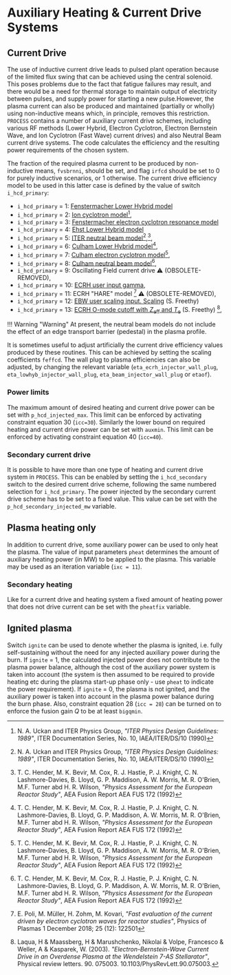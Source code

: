 # Auxiliary Heating & Current Drive Systems

## Current Drive

The use of inductive current drive leads to pulsed plant operation because of the limited flux swing that can be achieved using the central solenoid. This poses problems due to the fact that fatigue failures may result, and there would be a need for thermal storage to maintain output of electricity between pulses, and supply power for starting a new pulse.However, the plasma current can also be produced and maintained (partially or wholly) using non-inductive means which, in principle, removes this restriction. `PROCESS` contains a number of auxiliary current drive schemes, including various RF methods (Lower Hybrid, Electron Cyclotron, Electron Bernstein Wave, and Ion Cyclotron (Fast Wave) current drives) and also Neutral Beam current drive systems. The code calculates the efficiency and the resulting power requirements of the chosen system.

The fraction of the required plasma current to be produced by non-inductive means, `fvsbrnni`, should be set, and flag `irfcd` should be set to 0 for purely inductive scenarios, or 1 otherwise. The current drive efficiency model to be used in this latter case is defined by the value of switch `i_hcd_primary`:

- `i_hcd_primary` = 1: [Fenstermacher Lower Hybrid model](RF/fenstermacher_lower_hybrid.md)
- `i_hcd_primary` = 2: [Ion cyclotron model](RF/ic_model.md)[^1],
- `i_hcd_primary` = 3: [Fenstermacher electron cyclotron resonance model](RF/fenstermacher_electron_cyclotron_resonance.md)
- `i_hcd_primary` = 4: [Ehst Lower Hybrid model](RF/ehst_lower_hybrid.md)
- `i_hcd_primary` = 5: [ITER neutral beam model](NBI/iter_nb.md)[^1],[^2],
- `i_hcd_primary` = 6: [Culham Lower Hybrid model](RF/culham_lower_hybrid.md)[^2],
- `i_hcd_primary` = 7: [Culham electron cyclotron model](RF/culham_electron_cyclotron.md)[^2],
- `i_hcd_primary` = 8: [Culham neutral beam model](NBI/culham_nb.md)[^2],
- `i_hcd_primary` = 9: Oscillating Field current drive :warning: (OBSOLETE-REMOVED),
- `i_hcd_primary` = 10: [ECRH user input gamma](RF/ecrh_gamma.md),
- `i_hcd_primary` = 11: ECRH "HARE" model [^3] :warning: (OBSOLETE-REMOVED),
- `i_hcd_primary` = 12: [EBW user scaling input. Scaling](RF/ebw_freethy.md) (S. Freethy)
- `i_hcd_primary` = 13: [ECRH O-mode cutoff with $Z_{\text{eff}}$ and $T_{\text{e}}$](RF/cutoff_ecrh.md) (S. Freethy) [^4],

!!! Warning "Warning" 
    At present, the neutral beam models do not include the effect of an edge transport barrier (pedestal) in the plasma profile.

It is sometimes useful to adjust artificially the current drive efficiency values produced by these routines. This can be achieved by setting the scaling coefficients `feffcd`. The wall plug to plasma efficiencies can also be adjusted, by changing the relevant variable (`eta_ecrh_injector_wall_plug`, `eta_lowhyb_injector_wall_plug`, `eta_beam_injector_wall_plug` or `etaof`).

### Power limits
The maximum amount of desired heating and current drive power can be set with `p_hcd_injected_max`. This limit can be enforced by activating constraint equation 30 (`icc=30`).
Similarly the lower bound on required heating and current drive power can be set with `auxmin`. This limit can be enforced by activating constraint equation 40 (`icc=40`).

### Secondary current drive

It is possible to have more than one type of heating and current drive system in `PROCESS`. This can be enabled by setting the `i_hcd_secondary` switch to the desired current drive scheme, following the same numbered selection for `i_hcd_primary`.
The power injected by the secondary current drive scheme has to be set to a fixed value. This value can be set with the `p_hcd_secondary_injected_mw` variable.

## Plasma heating only

In addition to current drive, some auxiliary power can be used to only heat the plasma. The value of input parameters `pheat` determines the amount of auxiliary heating power (in MW) to be applied to the plasma. This variable may be used as an iteration variable (`ixc = 11`).

### Secondary heating

Like for a current drive and heating system a fixed amount of heating power that does not drive current can be set with the `pheatfix` variable.

## Ignited plasma

Switch `ignite` can be used to denote whether the plasma is ignited, i.e. fully self-sustaining without the need for any injected auxiliary power during the burn. If `ignite` = 1, the calculated injected power does not contribute to the plasma power balance, although the cost of the auxiliary power system is taken into account (the system is then assumed to be required to provide heating etc during the plasma start-up phase only - use `pheat` to indicate the power requirement). If `ignite` = 0, the plasma is not ignited, and the auxiliary power is taken into account in the plasma power balance during the burn phase. Also, constraint equation 28 (`icc = 28`) can be turned on to enforce the fusion gain *Q* to be at least `bigqmin`.

[^1]: N. A. Uckan and ITER Physics Group, *"ITER Physics Design Guidelines: 1989"*, ITER Documentation Series, No. 10, IAEA/ITER/DS/10 (1990)

[^2]: T. C. Hender, M. K. Bevir, M. Cox, R. J. Hastie, P. J. Knight, C. N. Lashmore-Davies, B. Lloyd, G. P. Maddison, A. W. Morris, M. R. O'Brien, M.F. Turner abd H. R. Wilson, *"Physics Assessment for the European Reactor Study"*, AEA Fusion Report AEA FUS 172 (1992)

[^3]: E. Poli, M. Müller, H. Zohm, M. Kovari, *"Fast evaluation of the current driven by electron cyclotron waves for reactor studies"*, Physics of Plasmas 1 December 2018; 25 (12): 122501

[^4]: Laqua, H & Maassberg, H & Marushchenko, Nikolai & Volpe, Francesco & Weller, A & Kasparek, W. (2003). *"Electron-Bernstein-Wave Current Drive in an Overdense Plasma at the Wendelstein 7-AS Stellarator"*, Physical review letters. 90. 075003. 10.1103/PhysRevLett.90.075003.